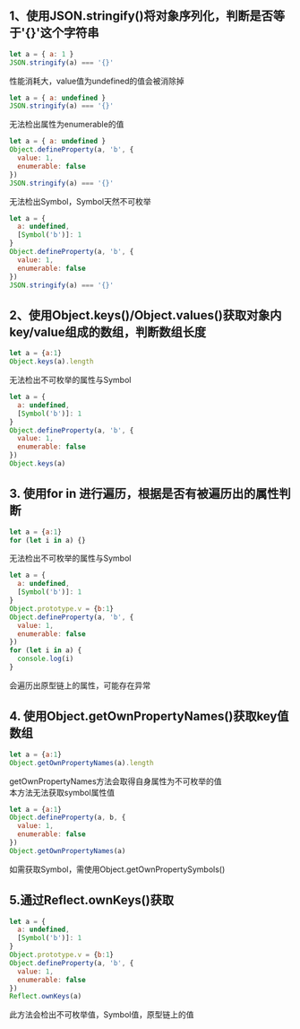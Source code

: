 <!--
 * @Author: xxxafu
 * @Date: 2022-02-24 14:31:24
 * @LastEditTime: 2022-02-24 15:40:09
 * @LastEditors: xxxafu
 * @Description: 
 * @FilePath: \study\JavaScript\对象判空.md
-->
## 1、使用JSON.stringify()将对象序列化，判断是否等于'{}'这个字符串
```javascript
let a = { a: 1 }
JSON.stringify(a) === '{}'
```
性能消耗大，value值为undefined的值会被消除掉
```javascript
let a = { a: undefined }
JSON.stringify(a) === '{}'
```
无法检出属性为enumerable的值
```javascript
let a = { a: undefined }
Object.defineProperty(a, 'b', {
  value: 1,
  enumerable: false
})
JSON.stringify(a) === '{}'
```
无法检出Symbol，Symbol天然不可枚举
```javascript
let a = { 
  a: undefined, 
  [Symbol('b')]: 1 
}
Object.defineProperty(a, 'b', {
  value: 1,
  enumerable: false
})
JSON.stringify(a) === '{}'
```
## 2、使用Object.keys()/Object.values()获取对象内key/value组成的数组，判断数组长度
```javascript
let a = {a:1}
Object.keys(a).length
```
无法检出不可枚举的属性与Symbol
```javascript
let a = { 
  a: undefined, 
  [Symbol('b')]: 1 
}
Object.defineProperty(a, 'b', {
  value: 1,
  enumerable: false
})
Object.keys(a)
```
## 3. 使用for in 进行遍历，根据是否有被遍历出的属性判断
```javascript
let a = {a:1}
for (let i in a) {}
```
无法检出不可枚举的属性与Symbol
```javascript
let a = { 
  a: undefined, 
  [Symbol('b')]: 1 
}
Object.prototype.v = {b:1}
Object.defineProperty(a, 'b', {
  value: 1,
  enumerable: false
})
for (let i in a) {
  console.log(i)
}
```
会遍历出原型链上的属性，可能存在异常
## 4. 使用Object.getOwnPropertyNames()获取key值数组
```javascript
let a = {a:1}
Object.getOwnPropertyNames(a).length
```
getOwnPropertyNames方法会取得自身属性为不可枚举的值  
本方法无法获取symbol属性值
```javascript
let a = {a:1}
Object.defineProperty(a, b, {
  value: 1,
  enumerable: false
})
Object.getOwnPropertyNames(a)
```
如需获取Symbol，需使用Object.getOwnPropertySymbols()
## 5.通过Reflect.ownKeys()获取
```javascript
let a = { 
  a: undefined, 
  [Symbol('b')]: 1 
}
Object.prototype.v = {b:1}
Object.defineProperty(a, 'b', {
  value: 1,
  enumerable: false
})
Reflect.ownKeys(a)
```
此方法会检出不可枚举值，Symbol值，原型链上的值